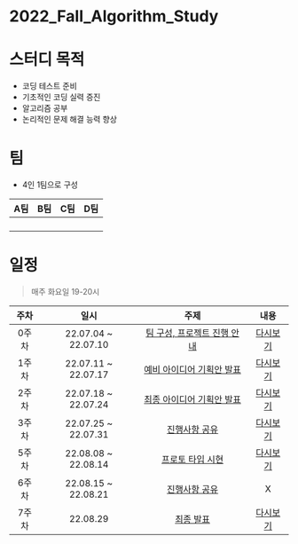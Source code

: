 # 2022_Fall_Algorithm_Study

# 스터디 목적

- 코딩 테스트 준비
- 기초적인 코딩 실력 증진
- 알고리즘 공부
- 논리적인 문제 해결 능력 향상

# 팀

- 4인 1팀으로 구성

| A팀 | B팀 | C팀 | D팀 |
|:---:|:---:|:---:|:---:|
|||||
|||||
|||||
|||||

# 일정

> 매주 화요일 19-20시

|주차|일시|주제|내용|
|:---:|:---:|:---:|:---:|
0주차|22.07.04 ~ 22.07.10|[팀 구성, 프로젝트 진행 안내](https://smarcle.notion.site/1-4081c70dd3c34f559bf481bc31a909be)|[다시보기](https://www.youtube.com/watch?v=zovxRLxmE3g)|
1주차|22.07.11 ~ 22.07.17|[예비 아이디어 기획안 발표](https://smarcle.notion.site/1-4081c70dd3c34f559bf481bc31a909be)|[다시보기](https://youtu.be/zovxRLxmE3g)|
2주차|22.07.18 ~ 22.07.24|[최종 아이디어 기획안 발표](https://smarcle.notion.site/2-33bafffed54548bc821da9ac0ec67578)|[다시보기](https://youtu.be/4Nd6j3Lile0)|
3주차|22.07.25 ~ 22.07.31|[진행사항 공유](https://smarcle.notion.site/3-9fd649fcbf614b658cec1ba88bf6de1f)|[다시보기](https://youtu.be/Xu6klijDFlc)|
5주차|22.08.08 ~ 22.08.14|[프로토 타입 시현](https://smarcle.notion.site/5-b076ae653f83453fbe982ea52812af49)|[다시보기](https://youtu.be/JlnUmTBlprk)|
6주차|22.08.15 ~ 22.08.21|[진행사항 공유](https://smarcle.notion.site/6-73f599d6dd73461b9a9dc21817eed2e3)|X|
7주차|22.08.29|[최종 발표]()|[다시보기]()|
